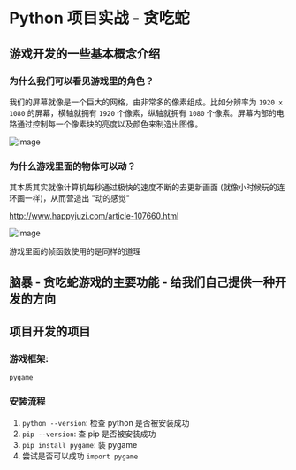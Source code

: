 # Python 项目实战 - 贪吃蛇
## 游戏开发的一些基本概念介绍

### 为什么我们可以看见游戏里的角色？
我们的屏幕就像是一个巨大的网格，由非常多的像素组成。比如分辨率为 ```1920 x 1080``` 的屏幕，横轴就拥有 ```1920``` 个像素，纵轴就拥有 ```1080``` 个像素。屏幕内部的电路通过控制每一个像素块的亮度以及颜色来制造出图像。

![image](https://user-images.githubusercontent.com/70382342/221387658-b2de4db7-c566-4247-9f6f-e352f78efac8.png)


### 为什么游戏里面的物体可以动？

其本质其实就像计算机每秒通过极快的速度不断的去更新画面 (就像小时候玩的连环画一样)，从而营造出 "动的感觉"

http://www.happyjuzi.com/article-107660.html

![image](https://user-images.githubusercontent.com/70382342/221380493-9c2336c1-1a54-423a-87c9-3a573feef0fb.png)

游戏里面的帧函数使用的是同样的道理

## 脑暴 - 贪吃蛇游戏的主要功能 - 给我们自己提供一种开发的方向

## 项目开发的项目
### 游戏框架: 
```pygame```

### 安装流程
1. ```python --version```: 检查 python 是否被安装成功
2. ```pip --version```: 查 pip 是否被安装成功
3. ```pip install pygame```: 装 pygame
4. 尝试是否可以成功 ```import pygame```
